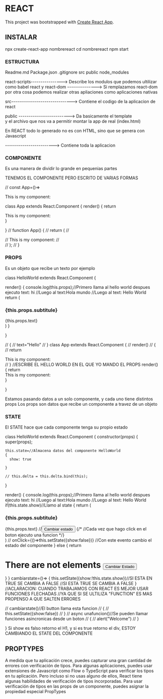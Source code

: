 # REACT

This project was bootstrapped with [Create React App](https://github.com/facebook/create-react-app).

## INSTALAR

npx create-react-app nombrereact
cd nombrereact
npm start

### ESTRUCTURA


Readme.md
Package.json
.gitignore
src
public
node_modules

react-scripts----------------> Describe los modulos que podemos ultilizar como babel
react y react-dom ---------------> Si remplazamos react-dom por otra cosa podemos
                                   realizar otras apliaciones como aplicaciones nativas

src-------------------------------> Contiene el codigo de la aplicacion de react

public --------------------------> Da basicamente el template  
                                   y el archivo que nos va a permitir montar la app de real (index.html)

En REACT todo lo generado no es con HTML, sino que se genera con Javascript

<div id="root"></div>-------------------------> Contiene toda la aplicacion

### COMPONENTE

Es una manera de dividir lo grande en pequenias partes

TENEMOS EL COMPONENTE PERO ESCRITO DE VARIAS FORMAS

// const App=()=> <div>This is my component: <HelloWorld/></div>

class App extends React.Component
{
render()
{
 return  <div>This is my component: <HelloWorld/></div> 
}

}
// function App() {
//   return (
//     <div>
//        This is my component: <HelloWorld/>
//     </div>
//   );
// }

### PROPS

Es un objeto que recibe un texto por ejemplo

class HelloWorld extends React.Component
{
  
render()
{
  console.log(this.props);//Primero llama al hello world despues ejecuto  text: hi
  //Luego al text:Hola mundo
  //Luego al text: Hello World
 return (
 <div id="hello">
   <h3>{this.props.subtitule}</h3>
   {this.props.text}
   </div> 
 )
}

}

// {
//   text="Hello"
// }
class App extends React.Component
{
// render()
// {
//  return  <div>This is my component: <HelloWorld text="Hello"/> <HelloWorld/> <HelloWorld/></div> 
// } //ESCRIBE  EL HELLO WORLD EN EL QUE YO  MANDO EL PROPS
render()
{
 return  <div>This is my component:
 <HelloWorld text="Hi" subtitule="Subtitulo"/> 
 <HelloWorld text="Hola mundo" subtitule="Subtitulo2"/>
 <HelloWorld text="Hello World" subtitule="Subtitulo3"/></div> 
}

}

Estamos pasando datos  a un solo componente, y cada uno tiene distintos props
Los props son datos que recibe un componente a travez de un objeto

### STATE

El STATE hace que cada componente tenga su propio estado


class HelloWorld extends React.Component
{
  constructor(props) {
    super(props);

    this.state=//Almacena datos del componente HelloWorld
    {
      show: true
  
    }

    // this.delta = this.delta.bind(this);
}
 
render()
{
  console.log(this.props);//Primero llama al hello world despues ejecuto  text: hi
  //Luego al text:Hola mundo
  //Luego al text: Hello World
  if(this.state.show)//Llamo al state
  {
 return (
 <div id="hello">
   <h3>{this.props.subtitule}</h3>
   {this.props.text}
   //<button onClick={this.cambiarstate}>Cambiar estado</button>
   {/* //Cada vez que hago click en el boton ejecuto una funcion */}
   </div> 
 )
//  onClick={()=>this.setState({show:false})}
//Con este evento cambio el estado del componente
  }
  else
  {
    return <h1>There are not elements
      <button onClick={this.cambiarstate}>
        Cambiar Estado
      </button>
    </h1>
  }
}
cambiarstate=()=> 
{
  this.setState({show:!this.state.show})//SI ESTA EN TRUE SE CAMBIA A FALSE
  //SI ESTA TRUE SE CAMBIA A FALSE
}
//ACLARACION: CUANDO TRABAJAMOS CON REACT  ES MEJOR USAR FUNCIONES FLECHADAS
//YA QUE SI SE ULTILIZA "FUNCTION" ES MAS PROPENSO A QUE SALTEN  ERRORES

//  cambiarstate()//El button llama esta funcion
// {
// this.setState({show:false})
// }
// async unafuncion()//Se pueden llamar funciones asincronicas desde un boton
// {
// alert("Welcome")
// }

}
Si show es falso retorno el H1, y si es true retorno  el div, ESTOY CAMBIANDO EL STATE DEL COMPONENTE

## PROPTYPES

A medida que tu aplicación crece, 
puedes capturar una gran cantidad de errores con verificación de tipos.
Para algunas aplicaciones,
puedes usar extensiones de Javascript como Flow o TypeScript para verificar los tipos en tu aplicación.
Pero incluso si no usas alguno de ellos,
React tiene algunas habilidades de verificación de tipos incorporadas.
Para usar verificación de tipos en las props de un componente, 
puedes asignar la propiedad especial PropTypes 
